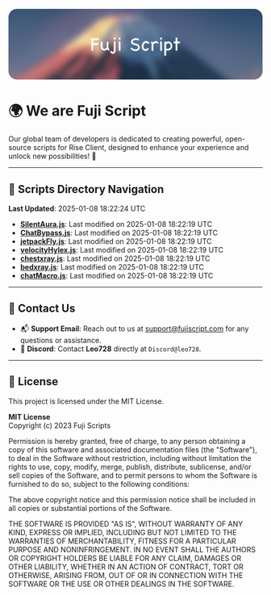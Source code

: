 ![Banner](.github/b.webp)

# 🌍 **We are Fuji Script**

Our global team of developers is dedicated to creating powerful, open-source scripts for Rise Client, designed to enhance your experience and unlock new possibilities! 🌟

---
<!-- SCRIPTS_NAVIGATION_START -->
## 📂 **Scripts Directory Navigation**

**Last Updated**: 2025-01-08 18:22:24 UTC

- **[SilentAura.js](scripts/SilentAura.js)**: Last modified on 2025-01-08 18:22:19 UTC
- **[ChatBypass.js](scripts/ChatBypass.js)**: Last modified on 2025-01-08 18:22:19 UTC
- **[jetpackFly.js](scripts/jetpackFly.js)**: Last modified on 2025-01-08 18:22:19 UTC
- **[velocityHylex.js](scripts/velocityHylex.js)**: Last modified on 2025-01-08 18:22:19 UTC
- **[chestxray.js](scripts/chestxray.js)**: Last modified on 2025-01-08 18:22:19 UTC
- **[bedxray.js](scripts/bedxray.js)**: Last modified on 2025-01-08 18:22:19 UTC
- **[chatMacro.js](scripts/chatMacro.js)**: Last modified on 2025-01-08 18:22:19 UTC

<!-- SCRIPTS_NAVIGATION_END -->

---

## 💬 **Contact Us**  
- 📬 **Support Email**: Reach out to us at [support@fujiscript.com](mailto:support@fujiscript.com) for any questions or assistance.  
- 💬 **Discord**: Contact **Leo728** directly at `Discord@leo728`.

---

## 📜 **License**

This project is licensed under the MIT License.  

**MIT License**  
Copyright (c) 2023 Fuji Scripts  

Permission is hereby granted, free of charge, to any person obtaining a copy of this software and associated documentation files (the "Software"), to deal in the Software without restriction, including without limitation the rights to use, copy, modify, merge, publish, distribute, sublicense, and/or sell copies of the Software, and to permit persons to whom the Software is furnished to do so, subject to the following conditions:  

The above copyright notice and this permission notice shall be included in all copies or substantial portions of the Software.  

THE SOFTWARE IS PROVIDED "AS IS", WITHOUT WARRANTY OF ANY KIND, EXPRESS OR IMPLIED, INCLUDING BUT NOT LIMITED TO THE WARRANTIES OF MERCHANTABILITY, FITNESS FOR A PARTICULAR PURPOSE AND NONINFRINGEMENT. IN NO EVENT SHALL THE AUTHORS OR COPYRIGHT HOLDERS BE LIABLE FOR ANY CLAIM, DAMAGES OR OTHER LIABILITY, WHETHER IN AN ACTION OF CONTRACT, TORT OR OTHERWISE, ARISING FROM, OUT OF OR IN CONNECTION WITH THE SOFTWARE OR THE USE OR OTHER DEALINGS IN THE SOFTWARE.  
